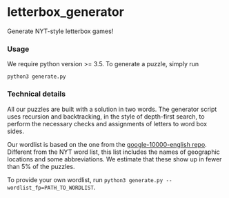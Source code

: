 # letterbox_generator
Generate NYT-style letterbox games!

### Usage

We require python version >= 3.5. To generate a puzzle, simply run
```
python3 generate.py
```

### Technical details

All our puzzles are built with a solution in two words. The generator script uses recursion and backtracking, in the style of depth-first search, 
to perform the necessary checks and assignments of letters to word box sides. 

Our wordlist is based on the one from the [google-10000-english repo](https://raw.githubusercontent.com/first20hours/google-10000-english/master/google-10000-english-no-swears.txt).
Different from the NYT word list, this list includes the names of geographic locations and some abbreviations. We estimate that these show up in fewer than 5% of the puzzles.

To provide your own wordlist, run ```python3 generate.py --wordlist_fp=PATH_TO_WORDLIST```.
